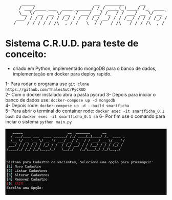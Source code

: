 <pre>
      _____                      __  _______      __             ____   ___
     / ___/____ ___  ____ ______/ /_/ ____(_)____/ /_  ____ _   / __ \ <  /
     \__ \/ __ `__ \/ __ `/ ___/ __/ /_  / / ___/ __ \/ __ `/  / / / / / / 
    ___/ / / / / / / /_/ / /  / /_/ __/ / / /__/ / / / /_/ /  / /_/ / / /  
   /____/_/ /_/ /_/\__,_/_/   \__/_/   /_/\___/_/ /_/\__,_/   \____(_)_/  </pre>

# Sistema C.R.U.D. para teste de conceito:
 - criado em Python, implementado mongoDB para o banco de dados, implementação em docker para deploy rapido.

 1- Para rodar o programa use `git clone https://github.com/ThalesAuC/PyCRUD` </br>
 2- Com o docker instalado abra a pasta pycrud
 3- Depois para iniciar o banco de dados use: `docker-compose up -d mongodb` </br>
 4- Depois rode: `docker-compose up -d --build smartficha`  </br>
 5- Para abrir o terminal do container rode: `docker exec -it smartficha_0.1 bash` ou `docker exec -it smartficha_0.1 sh`
 6- Por fim use o comando para inciar o sistema `python main.py`

![Imagem do Programa rodando em linha de comando pelo windows terminal](mainscreen.png) 

